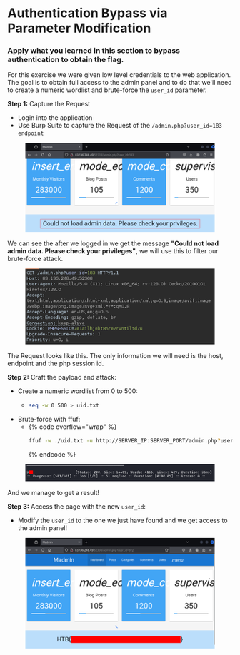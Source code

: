 # Authentication Bypass via Parameter Modification

### Apply what you learned in this section to bypass authentication to obtain the flag.

For this exercise we were given low level credentials to the web application. The goal is to obtain full access to the admin panel and to do that we'll need to create a numeric wordlist and brute-force the `user_id` parameter.

**Step 1:** Capture the Request

* Login into the application
* Use Burp Suite to capture the Request of the `/admin.php?user_id=183 endpoint`



<figure><img src="../../../.gitbook/assets/image (10) (1) (1).png" alt=""><figcaption></figcaption></figure>

We can see the after we logged in we get the message **"Could not load admin data. Please check your privileges"**, we will use this to filter our brute-force attack.

<figure><img src="../../../.gitbook/assets/image (11) (1).png" alt=""><figcaption></figcaption></figure>

The Request looks like this. The only information we will need is the host, endpoint and the php session id.

**Step 2:** Craft the payload and attack:

* Create a numeric wordlist from 0 to 500:
  * ```bash
    seq -w 0 500 > uid.txt
    ```
* Brute-force with ffuf:
  * {% code overflow="wrap" %}
    ```bash
    ffuf -w ./uid.txt -u http://SERVER_IP:SERVER_PORT/admin.php?user_id=FUZZ -X POST -b "PHPSESSID=PHP_SESSION_ID" -fr "Could not"
    ```
    {% endcode %}

<figure><img src="../../../.gitbook/assets/image (12) (1).png" alt=""><figcaption></figcaption></figure>

And we manage to get a result!

**Step 3:** Access the page with the new `user_id`:

* Modify the `user_id` to the one we just have found and we get access to the admin panel!

<figure><img src="../../../.gitbook/assets/image (13) (1).png" alt=""><figcaption></figcaption></figure>
